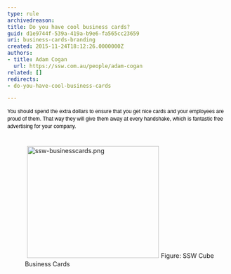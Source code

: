 ```yaml
---
type: rule
archivedreason: 
title: Do you have cool business cards?
guid: d1e9744f-539a-419a-b9e6-fa565cc23659
uri: business-cards-branding
created: 2015-11-24T18:12:26.0000000Z
authors:
- title: Adam Cogan
  url: https://ssw.com.au/people/adam-cogan
related: []
redirects:
- do-you-have-cool-business-cards

---
```



<p><span style="color&#58;#000000;font-family&#58;verdana, sans-serif;font-size&#58;12px;line-height&#58;17px;"> You should spend the extra dollars to ensure that you get nice cards and your employees are proud of them. That way they will give them away at every handshake, which is fantastic free advertising for your company.</span> </p><dl class="ssw15-rteElement-ImageArea"><dd class="ssw15-rteElement-FigureNormal"><br><img src="/PublishingImages/ssw-businesscards.png" alt="ssw-businesscards.png" style="margin&#58;5px;width&#58;300px;height&#58;255px;" />Figure&#58;&#160;SSW Cube Business Cards</dd><br></dl>
<br><excerpt class='endintro'></excerpt><br>



